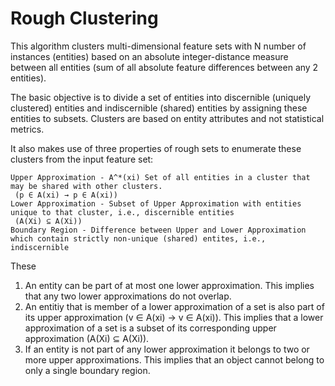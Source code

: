 # Rough Clustering

This algorithm clusters multi-dimensional feature sets with N number of instances (entities) based on an
absolute integer-distance measure between all entities (sum of all absolute feature differences between any 2 entities).

The basic objective is to divide a set of entities into discernible (uniquely clustered) entities and
indiscernible (shared) entities by assigning these entities to subsets. Clusters are based on entity attributes
and not statistical metrics.

It also makes use of three properties of rough sets to enumerate these clusters from the input feature set:

    Upper Approximation - A^*(xi) Set of all entities in a cluster that may be shared with other clusters.
     (p ∈ A(xi) → p ∈ A(xi))
    Lower Approximation - Subset of Upper Approximation with entities unique to that cluster, i.e., discernible entities
     (A(Xi) ⊆ A(Xi))
    Boundary Region - Difference between Upper and Lower Approximation which contain strictly non-unique (shared) entites, i.e., indiscernible

These
1. An entity can be part of at most one lower approximation. This implies that any two lower approximations do not overlap.
2. An entitiy that is member of a lower approximation of a set is also part of its upper approximation (v ∈ A(xi) → v ∈ A(xi)).
This implies that a lower approximation of a set is a subset of its corresponding upper approximation (A(Xi) ⊆ A(Xi)).
3. If an entity is not part of any lower approximation it belongs to two or more upper approximations. This implies that
an object cannot belong to only a single boundary region.